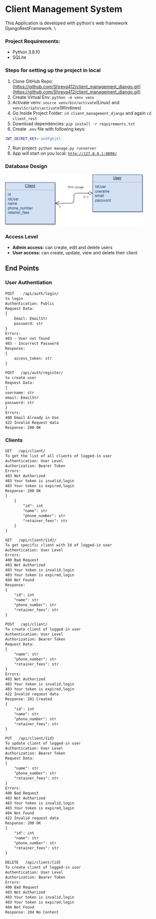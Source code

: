 # Client Management System

This Application is developed with python's web framework DjangoRestFramework. \

### Project Requirements:
- Python 3.8.10
- SQLite

### Steps for setting up the project in local

1. Clone GitHub Repo: [https://github.com/Shreya412/client_management_django.git](https://github.com/Shreya412/client_management_django.git)
2. Create Virtual Env: ` python -m venv venv `
3. Activate venv: `source venv/bin/activate`(Linux) and `venv\Scripts\activate`(Windows)
4. Go Inside Project Folder: `cd client_management_django` and again `cd client_rest`
5. Download dependencies: `pip install -r requirements.txt`
6. Create `.env` file with following keys:
```bash
JWT_SECRET_KEY='asdfghjkl'
```
7. Run project: `python manage.py runserver` 
8. App will start on you local: [`http://127.0.0.1:8000/`](http://127.0.0.1:8000/)


### Database Design
![DatabaseDesign](./images/db.jpg)


### Access Level
 - **Admin access:**   can create, edit and delete users
 - **User access:** can create, update, view and delete their client

##
## End Points
### User Authentiation 

```
POST    /api/auth/login/
to login
Authentication: Public
Request Data:                                                
{
    Email: EmailStr
    password: str
}
Errors:
403 - User not found
403 - Incorrect Password
Response:                                       
{
    access_token: str
}
```

```
POST   /api/auth/register/ 
to create user
Request Data:
{
username: str
email: EmailStr
password: str
}
Errors: 
400 Email Already in Use
422 Invalid Request data
Response: 200 OK
```

### Clients

```
GET   /api/client/
To get the list of all clients of logged-in user
Authentication: User Level
Authorization: Bearer Token
Errors:
403 Not Authorized
403 Your token is invalid,login
403 Your token is expired,login
Response: 200 OK
[
    {
        "id": int
        "name": str
        "phone_number": str
        "retainer_fees": str
    }
]
```
```
GET   /api/client/{id}/
To get specific client with Id of logged-in user
Authentication: User Level
Errors:
400 Bad Request
403 Not Authorized
403 Your token is invalid,login
403 Your token is expired,login
404 Not Found
Response:
{
    "id": int
    "name": str
    "phone_number": str
    "retainer_fees": str
}
```
```
POST   /api/client/
To create client of logged-in user
Authentication: User Level
Authorization: Bearer Token
Request Data:
{
    "name": str
    "phone_number": str
    "retainer_fees": str
}
Errors:
403 Not Authorized
403 Your token is invalid,login
403 Your token is expired,login
422 Invalid request data
Response: 201 Created
{
    "id": int
    "name": str
    "phone_number": str
    "retainer_fees": str
}
```
```
PUT   /api/client/{id}
To update client of logged-in user
Authentication: User Level
Authorization: Bearer Token
Request Data:
{
    "name": str
    "phone_number": str
    "retainer_fees": str
}
Errors:
400 Bad Request
403 Not Authorized
403 Your token is invalid,login
403 Your token is expired,login
404 Not Found
422 Invalid request data
Response: 200 OK
{
    "id": int
    "name": str
    "phone_number": str
    "retainer_fees": str
}
```
```
DELETE   /api/client/{id}
To create client of logged-in user
Authentication: User Level
Authorization: Bearer Token
Errors:
400 Bad Request
403 Not Authorized
403 Your token is invalid,login
403 Your token is expired,login
404 Not Found
Response: 204 No Content
```

